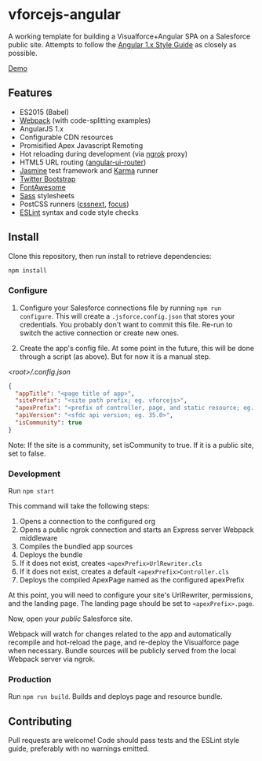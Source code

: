 # vforcejs-angular

A working template for building a Visualforce+Angular SPA on a Salesforce public
site. Attempts to follow the [Angular 1.x Style Guide][style-guide] as closely as possible.

[Demo](https://vforcejs-developer-edition.na30.force.com/vforcejs)

## Features

- ES2015 (Babel)
- [Webpack] (with code-splitting examples)
- AngularJS 1.x
- Configurable CDN resources
- Promisified Apex Javascript Remoting
- Hot reloading during development (via [ngrok](https://ngrok.com) proxy)
- HTML5 URL routing ([angular-ui-router](https://github.com/angular-ui/ui-router))
- [Jasmine](http://jasmine.github.io/) test framework and [Karma](https://karma-runner.github.io) runner
- [Twitter Bootstrap](http://getbootstrap.com)
- [FontAwesome](http://fontawesome.io/)
- [Sass](http://sass-lang.com) stylesheets
- PostCSS runners ([cssnext](http://cssnext.io), [focus](https://github.com/postcss/postcss-focus))
- [ESLint](http://eslint.org) syntax and code style checks

## Install

Clone this repository, then run install to retrieve dependencies:

```bash
npm install
```

### Configure

1. Configure your Salesforce connections file by running `npm run configure`. This will
create a `.jsforce.config.json` that stores your credentials. You probably don't want
to commit this file. Re-run to switch the active connection or create new ones.

2. Create the app's config file. At some point in the future, this will
be done through a script (as above). But for now it is a manual step.

*\<root>/.config.json*
```json
{
  "appTitle": "<page title of app>",
  "sitePrefix": "<site path prefix; eg. vforcejs>",
  "apexPrefix": "<prefix of controller, page, and static resource; eg. VForceJS>",
  "apiVersion": "<sfdc api version; eg. 35.0>",
  "isCommunity": true
}
```

Note: If the site is a community, set isCommunity
to true. If it is a public site, set to false.

### Development

Run `npm start`

This command will take the following steps:

1. Opens a connection to the configured org
2. Opens a public ngrok connection and starts an Express server Webpack middleware
3. Compiles the bundled app sources
4. Deploys the bundle
5. If it does not exist, creates `<apexPrefix>UrlRewriter.cls`
6. If it does not exist, creates a default `<apexPrefix>Controller.cls`
7. Deploys the compiled ApexPage named as the configured apexPrefix

At this point, you will need to configure your site's UrlRewriter, permissions,
and the landing page. The landing page should be set to `<apexPrefix>.page`.

Now, open your *public* Salesforce site.

Webpack will watch for changes related to the app and automatically recompile and
hot-reload the page, and re-deploy the Visualforce page when necessary. Bundle
sources will be publicly served from the local Webpack server via ngrok.

### Production

Run `npm run build`. Builds and deploys page and resource bundle.

## Contributing

Pull requests are welcome! Code should pass tests and the ESLint style guide,
preferably with no warnings emitted.

[style-guide]: https://github.com/johnpapa/angular-styleguide/tree/master/a1
[Webpack]: http://webpack.github.io
